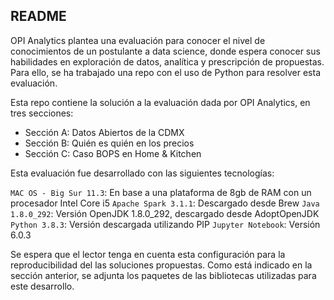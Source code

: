## README

OPI Analytics plantea una evaluación para conocer el nivel de conocimientos de un postulante a data science, donde espera conocer sus habilidades en exploración de datos, analítica y prescripción de propuestas. Para ello, se ha trabajado una repo con el uso de Python para resolver esta evaluación. 

Esta repo contiene la solución a la evaluación dada por OPI Analytics, en tres secciones:

- Sección A: Datos Abiertos de la CDMX
- Sección B: Quién es quién en los precios
- Sección C: Caso BOPS en Home & Kitchen

Esta evaluación fue desarrollado con las siguientes tecnologías:

`MAC OS - Big Sur 11.3`: En base a una plataforma de 8gb de RAM con un procesador Intel Core i5 
`Apache Spark 3.1.1`: Descargado desde Brew
`Java 1.8.0_292`: Versión OpenJDK 1.8.0_292, descargado desde AdoptOpenJDK
`Python 3.8.3`: Versión descargada utilizando PIP
`Jupyter Notebook`: Versión 6.0.3

Se espera que el lector tenga en cuenta esta configuración para la reproducibilidad del las soluciones propuestas. Como está indicado en la sección anterior, se adjunta los paquetes de las bibliotecas utilizadas para este desarrollo.